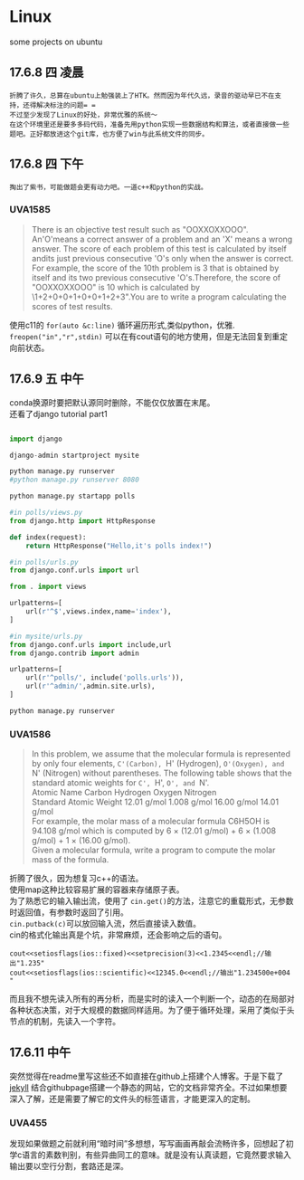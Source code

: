 # Linux

some projects on ubuntu

## 17.6.8 四 凌晨

    折腾了许久，总算在ubuntu上勉强装上了HTK。然而因为年代久远，录音的驱动早已不在支持，还得解决标注的问题= =
    不过至少发现了Linux的好处，非常优雅的系统～
    在这个环境里还是要多多码代码，准备先用python实现一些数据结构和算法，或者直接做一些题吧。正好都放进这个git库，也方便了win与此系统文件的同步。

## 17.6.8 四 下午

    掏出了紫书，可能做题会更有动力吧。一道c++和python的实战。

### UVA1585

  >There is an objective test result such as "OOXXOXXOOO". An'O'means a correct answer of a problem and an 'X' means a wrong answer. The score of each problem of this test is calculated by itself andits just previous consecutive 'O's only when the answer is correct. For example, the score of the 10th problem is 3 that is obtained by itself and its two previous consecutive 'O's.Therefore, the score of "OOXXOXXOOO" is 10 which is calculated by \1+2+0+0+1+0+0+1+2+3".You are to write a program calculating the scores of test results.

使用c11的 `for(auto &c:line)` 循环遍历形式,类似python，优雅.
`freopen("in","r",stdin)`   可以在有cout语句的地方使用，但是无法回复到重定向前状态。

## 17.6.9 五 中午

conda换源时要把默认源同时删除，不能仅仅放置在末尾。<br> 还看了django tutorial part1

```python

import django

django-admin startproject mysite

python manage.py runserver
#python manage.py runserver 8080

python manage.py startapp polls

#in polls/views.py
from django.http import HttpResponse

def index(request):
    return HttpResponse("Hello,it's polls index!")

#in polls/urls.py
from django.conf.urls import url

from . import views

urlpatterns=[
    url(r'^$',views.index,name='index'),
]

#in mysite/urls.py
from django.conf.urls import include,url
from django.contrib import admin

urlpatterns=[
    url(r'^polls/', include('polls.urls')),
    url(r'^admin/',admin.site.urls),
]

python manage.py runserver

```

### UVA1586

   >In this problem, we assume that the molecular formula is represented by only four elements, `C'(Carbon), `H' (Hydrogen), `O'(Oxygen), and `N' (Nitrogen) without parentheses.
   >The following table shows that the standard atomic weights for `C', `H', `O', and `N'.<br> 
   >Atomic Name	Carbon	Hydrogen	Oxygen	Nitrogen <br> 
   >Standard Atomic Weight	12.01 g/mol	1.008 g/mol	16.00 g/mol	14.01 g/mol<br>
   >For example, the molar mass of a molecular formula C6H5OH is 94.108 g/mol which is computed by 6 × (12.01 g/mol) + 6 × (1.008 g/mol) + 1 × (16.00 g/mol).<br> 
   >Given a molecular formula, write a program to compute the molar mass of the formula.

折腾了很久，因为想复习c++的语法。<br> 
使用map这种比较容易扩展的容器来存储原子表。<br>
为了熟悉它的输入输出流，使用了 `cin.get()`的方法，注意它的重载形式，无参数时返回值，有参数时返回了引用。<br>
`cin.putback(c)`可以放回输入流，然后直接读入数值。<br>
cin的格式化输出真是个坑，非常麻烦，还会影响之后的语句。

    cout<<setiosflags(ios::fixed)<<setprecision(3)<<1.2345<<endl;//输出"1.235" 
    cout<<setiosflags(ios::scientific)<<12345.0<<endl;//输出"1.234500e+004 " 
    
而且我不想先读入所有的再分析，而是实时的读入一个判断一个，动态的在局部对各种状态决策，对于大规模的数据同样适用。为了便于循环处理，采用了类似于头节点的机制，先读入一个字符。<br>

## 17.6.11 中午

突然觉得在readme里写这些还不如直接在github上搭建个人博客。于是下载了 [jekyll](http://jekyll.com.cn/docs/configuration/) 结合githubpage搭建一个静态的网站，它的文档非常齐全。不过如果想要深入了解，还是需要了解它的文件头的标签语言，才能更深入的定制。

### UVA455

发现如果做题之前就利用“暗时间”多想想，写写画画再敲会流畅许多，回想起了初学c语言的素数判别，有些异曲同工的意味。就是没有认真读题，它竟然要求输入输出要以空行分割，套路还是深。